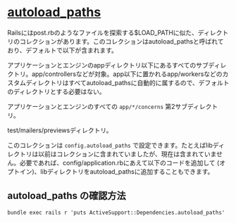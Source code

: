 # [autoload_paths](https://railsguides.jp/autoloading_and_reloading_constants.html#autoload-paths)

Railsにはpost.rbのようなファイルを探索する$LOAD_PATHに似た、ディレクトリのコレクションがあります。このコレクションはautoload_pathsと呼ばれており、デフォルトで以下が含まれます。

アプリケーションとエンジンのappディレクトリ以下にあるすべてのサブディレクトリ。app/controllersなどが対象。app以下に置かれるapp/workersなどのカスタムディレクトリはすべてautoload_pathsに自動的に属するので、デフォルトのディレクトリとする必要はない。

アプリケーションとエンジンのすべての `app/*/concerns` 第2サブディレクトリ。

test/mailers/previewsディレクトリ。

このコレクションは `config.autoload_paths` で設定できます。たとえばlibディレクトリは以前はコレクションに含まれていましたが、現在は含まれていません。必要であれば、config/application.rbにあえて以下のコードを追加して (オプトイン)、libディレクトリをautoload_pathsに追加することもできます。


## autoload_paths の確認方法
```
bundle exec rails r 'puts ActiveSupport::Dependencies.autoload_paths'
```
